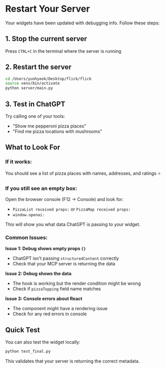 # Restart Your Server

Your widgets have been updated with debugging info. Follow these steps:

## 1. Stop the current server
Press `CTRL+C` in the terminal where the server is running

## 2. Restart the server
```bash
cd /Users/yunhyeok/Desktop/flick/flick
source venv/bin/activate
python server/main.py
```

## 3. Test in ChatGPT
Try calling one of your tools:
- "Show me pepperoni pizza places"
- "Find me pizza locations with mushrooms"

## What to Look For

### If it works:
You should see a list of pizza places with names, addresses, and ratings ⭐

### If you still see an empty box:
Open the browser console (F12 → Console) and look for:
- `PizzaList received props:` or `PizzaMap received props:`
- `window.openai:` 

This will show you what data ChatGPT is passing to your widget.

### Common Issues:

**Issue 1: Debug shows empty props `{}`**
- ChatGPT isn't passing `structuredContent` correctly
- Check that your MCP server is returning the data

**Issue 2: Debug shows the data**
- The hook is working but the render condition might be wrong
- Check if `pizzaTopping` field name matches

**Issue 3: Console errors about React**
- The component might have a rendering issue
- Check for any red errors in console

## Quick Test
You can also test the widget locally:
```bash
python test_final.py
```

This validates that your server is returning the correct metadata.

